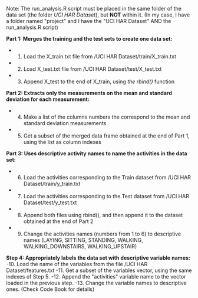 
Note: The run_analysis.R script must be placed in the same folder of the data set (the folder *UCI HAR Dataset*), but **NOT** within it.
(In my case, I have a folder named "project" and I have the  "UCI HAR Dataset" AND the run_analysis.R script)

**Part 1: Merges the training and the test sets to create one data set:**
- 1. Load the X_train.txt file from /UCI HAR Dataset/train/X_train.txt
- 2. Load X_test.txt file from /UCI HAR Dataset/test/X_test.txt
- 3. Append X_test to the end of X_train, using *the rbind()* function

**Part 2: Extracts only the measurements on the mean and standard deviation for each measurement:**
- 4. Make a list of the columns numbers the correspond to the mean and standard deviation measurements
- 5. Get a subset of the merged data frame obtained at the end of Part 1, using the list as column indexes

**Part 3: Uses descriptive activity names to name the activities in the data set:**
- 6. Load the activities corresponding to the Train dataset from /UCI HAR Dataset/train/y_train.txt	
- 7. Load the activities corresponding to the Test dataset from /UCI HAR Dataset/test/y_test.txt
- 8. Append both files using rbind(), and then append it to the dataset obtained at the end of Part 2
- 9. Change the activities names (numbers from 1 to 6) to descriptive names (LAYING, SITTING, STANDING, WALKING, WALKING_DOWNSTAIRS, WALKING_UPSTAIR)

**Step 4: Appropriately labels the data set with descriptive variable names:**
-10. Load the name of the variables from the file /UCI HAR Dataset/features.txt
-11. Get a subset of the variables vector, using the same indexes of Step 5.
-12. Append the "activities" variable name to the vector loaded in the previous step.
-13. Change the variable names to descriptive ones. (Check Code Book for details)
 
